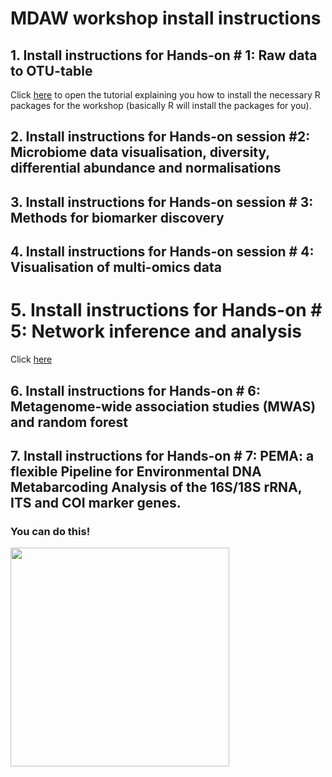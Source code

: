 # MDAW workshop install instructions


## 1. Install instructions for Hands-on # 1: Raw data to OTU-table
Click [here](https://sofie8.github.io/Stiemerlab/README_MDAW.html#short-instructions) to open the tutorial explaining you how to install the necessary R packages for the workshop (basically R will install the packages for you).

## 2. Install instructions for Hands-on session #2: Microbiome data visualisation, diversity, differential abundance and normalisations

## 3. Install instructions for Hands-on session # 3: Methods for biomarker discovery

## 4. Install instructions for Hands-on session # 4: Visualisation of multi-omics data

# 5. Install instructions for Hands-on # 5: Network inference and analysis
Click [here](https://ramellose.github.io/networktutorials/overview_workshop.html)

## 6. Install instructions for Hands-on # 6: Metagenome-wide association studies (MWAS) and random forest

## 7. Install instructions for Hands-on # 7: PEMA: a flexible Pipeline for Environmental DNA Metabarcoding Analysis of the 16S/18S rRNA, ITS and COI marker genes.


### You can do this!  
<img src="https://media4.giphy.com/media/RhfFDgHTRUuDzs0xdz/giphy.gif" width="350px">  

